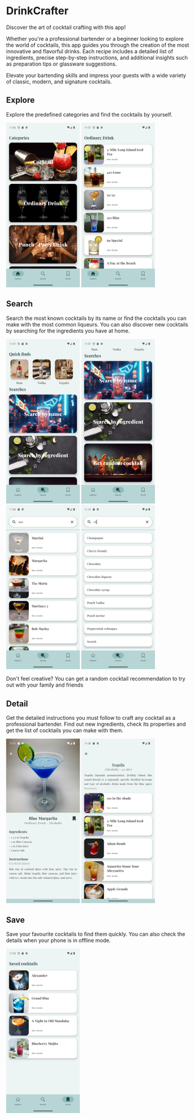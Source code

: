 # DrinkCrafter

Discover the art of cocktail crafting with this app! 

Whether you're a professional bartender or a beginner looking to explore the world of cocktails, this app guides you through the creation of the most innovative and flavorful drinks. Each recipe includes a detailed list of ingredients, precise step-by-step instructions, and additional insights such as preparation tips or glassware suggestions.

Elevate your bartending skills and impress your guests with a wide variety of classic, modern, and signature cocktails.

## Explore

Explore the predefined categories and find the cocktails by yourself.

<img src="/app/src/main/res/drawable/readme/preview_category_list.png" alt="Category list screen" width="200"/> <img src="/app/src/main/res/drawable/readme/preview_category_detail.png" alt="Category detail screen" width="200"/>

## Search

Search the most known cocktails by its name or find the cocktails you can make with the most common liqueurs. You can also discover new cocktails by searching for the ingredients you have at home.

<img src="/app/src/main/res/drawable/readme/preview_search.png" alt="Search screen" width="200"/> <img src="/app/src/main/res/drawable/readme/preview_search_2.png" alt="Search screen 2" width="200"/> <img src="/app/src/main/res/drawable/readme/preview_search_cocktail.png" alt="Search cocktail screen" width="200"/> <img src="/app/src/main/res/drawable/readme/preview_search_ingredient.png" alt="Search ingredient screen" width="200"/>

Don't feel creative? You can get a random cocktail recommendation to try out with your family and friends

## Detail

Get the detailed instructions you must follow to craft any cocktail as a professional bartender. Find out new ingredients, check its properties and get the list of cocktails you can make with them.

<img src="/app/src/main/res/drawable/readme/preview_cocktail_detail.png" alt="Cocktail detail screen" width="200"/> <img src="/app/src/main/res/drawable/readme/preview_ingredient_detail.png" alt="Ingredient detail screen" width="200"/>


## Save

Save your favourite cocktails to find them quickly. You can also check the details when your phone is in offline mode.

<img src="/app/src/main/res/drawable/readme/preview_saved.png" alt="Saved screen" width="200"/>


